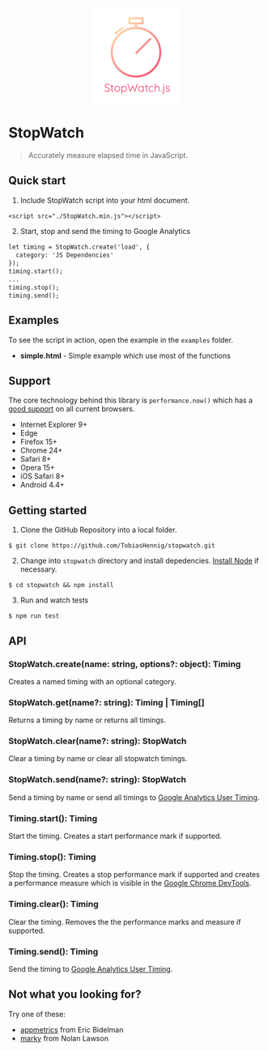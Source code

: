 <div align="center">
  <img src="https://github.com/TobiasHennig/stopwatch/blob/master/stopwatchjs.png?raw=true" alt="StopWatch.js Logo" width="170" height="190"/>
</div>

# StopWatch
> Accurately measure elapsed time in JavaScript.

## Quick start

1. Include StopWatch script into your html document.
```
<script src="./StopWatch.min.js"></script>
```

2. Start, stop and send the timing to Google Analytics
```
let timing = StopWatch.create('load', {
  category: 'JS Dependencies'
});
timing.start();
...
timing.stop();
timing.send();
```

## Examples

To see the script in action, open the example in the `examples` folder.

* **simple.html** - Simple example which use most of the functions

## Support

The core technology behind this library is `performance.now()` which has a [good support](http://caniuse.com/#search=performance.now) on all current browsers.

* Internet Explorer 9+
* Edge
* Firefox 15+
* Chrome 24+
* Safari 8+
* Opera 15+
* iOS Safari 8+
* Android 4.4+

## Getting started

1. Clone the GitHub Repository into a local folder.
```
$ git clone https://github.com/TobiasHennig/stopwatch.git
```

2. Change into `stopwatch` directory and install depedencies. [Install Node](https://nodejs.org/en/download/) if necessary.
```
$ cd stopwatch && npm install
```

3. Run and watch tests
```
$ npm run test
```

## API

### StopWatch.create(name: string, options?: object): Timing
Creates a named timing with an optional category.

### StopWatch.get(name?: string): Timing | Timing[]
Returns a timing by name or returns all timings.

### StopWatch.clear(name?: string): StopWatch
Clear a timing by name or clear all stopwatch timings.

### StopWatch.send(name?: string): StopWatch
Send a timing by name or send all timings to [Google Analytics User Timing](https://developers.google.com/analytics/devguides/collection/analyticsjs/user-timings).

### Timing.start(): Timing
Start the timing. Creates a start performance mark if supported.

### Timing.stop(): Timing
Stop the timing. Creates a stop performance mark if supported and creates a
performance measure which is visible in the [Google Chrome DevTools](https://developers.google.com/web/tools/chrome-devtools/evaluate-performance/reference).

### Timing.clear(): Timing
Clear the timing. Removes the the performance marks and measure if supported.

### Timing.send(): Timing
Send the timing to [Google Analytics User Timing](https://developers.google.com/analytics/devguides/collection/analyticsjs/user-timings).

## Not what you looking for?
Try one of these:
* [appmetrics](https://www.npmjs.com/package/appmetrics.js) from Eric Bidelman
* [marky](https://www.npmjs.com/package/marky) from Nolan Lawson
